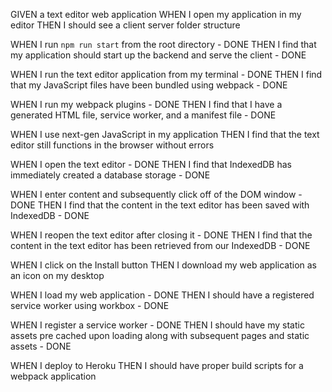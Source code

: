 GIVEN a text editor web application
WHEN I open my application in my editor
THEN I should see a client server folder structure

WHEN I run `npm run start` from the root directory - DONE
THEN I find that my application should start up the backend and serve the client - DONE

WHEN I run the text editor application from my terminal - DONE
THEN I find that my JavaScript files have been bundled using webpack - DONE

WHEN I run my webpack plugins - DONE
THEN I find that I have a generated HTML file, service worker, and a manifest file - DONE

WHEN I use next-gen JavaScript in my application
THEN I find that the text editor still functions in the browser without errors

WHEN I open the text editor - DONE
THEN I find that IndexedDB has immediately created a database storage - DONE

WHEN I enter content and subsequently click off of the DOM window - DONE
THEN I find that the content in the text editor has been saved with IndexedDB - DONE

WHEN I reopen the text editor after closing it - DONE
THEN I find that the content in the text editor has been retrieved from our IndexedDB - DONE

WHEN I click on the Install button
THEN I download my web application as an icon on my desktop

WHEN I load my web application - DONE
THEN I should have a registered service worker using workbox - DONE

WHEN I register a service worker - DONE
THEN I should have my static assets pre cached upon loading along with subsequent pages and static assets - DONE

WHEN I deploy to Heroku
THEN I should have proper build scripts for a webpack application